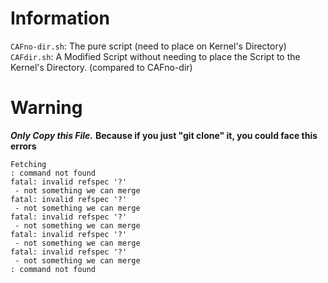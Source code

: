 # Information
``CAFno-dir.sh``: The pure script (need to place on Kernel's Directory)
``CAFdir.sh``: A Modified Script without needing to place the Script to the Kernel's Directory. (compared to CAFno-dir)

# Warning
***Only Copy this File.***
**Because if you just "git clone" it, you could face this errors**
```
Fetching
: command not found
fatal: invalid refspec '?'
 - not something we can merge
fatal: invalid refspec '?'
 - not something we can merge
fatal: invalid refspec '?'
 - not something we can merge
fatal: invalid refspec '?'
 - not something we can merge
fatal: invalid refspec '?'
 - not something we can merge
: command not found
```
